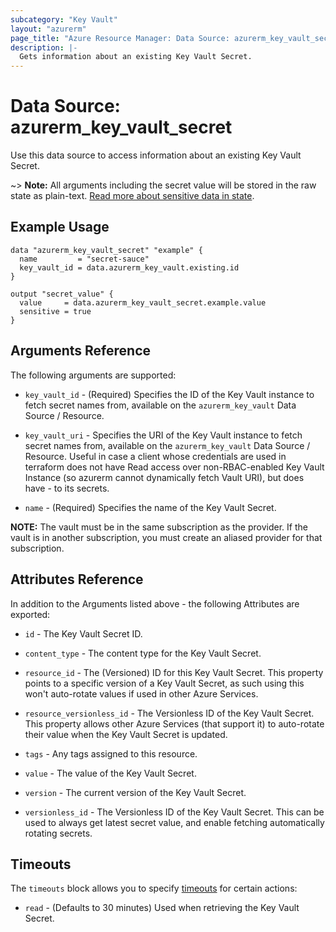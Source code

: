 ```yaml
---
subcategory: "Key Vault"
layout: "azurerm"
page_title: "Azure Resource Manager: Data Source: azurerm_key_vault_secret"
description: |-
  Gets information about an existing Key Vault Secret.
---
```


# Data Source: azurerm_key_vault_secret

Use this data source to access information about an existing Key Vault Secret.

~> **Note:** All arguments including the secret value will be stored in the raw state as plain-text.
[Read more about sensitive data in state](/docs/state/sensitive-data.html).

## Example Usage

```hcl
data "azurerm_key_vault_secret" "example" {
  name         = "secret-sauce"
  key_vault_id = data.azurerm_key_vault.existing.id
}

output "secret_value" {
  value     = data.azurerm_key_vault_secret.example.value
  sensitive = true
}
```

## Arguments Reference

The following arguments are supported:

* `key_vault_id` - (Required)  Specifies the ID of the Key Vault instance to fetch secret names from, available on the `azurerm_key_vault` Data Source / Resource.

* `key_vault_uri` - Specifies the URI of the Key Vault instance to fetch secret names from, available on the `azurerm_key_vault` Data Source / Resource. Useful in case a client whose credentials are used in terraform does not have Read access over non-RBAC-enabled Key Vault Instance (so azurerm cannot dynamically fetch Vault URI), but does have - to its secrets.

* `name` - (Required) Specifies the name of the Key Vault Secret.

**NOTE:** The vault must be in the same subscription as the provider. If the vault is in another subscription, you must create an aliased provider for that subscription.

## Attributes Reference

In addition to the Arguments listed above - the following Attributes are exported:

* `id` - The Key Vault Secret ID.

* `content_type` - The content type for the Key Vault Secret.

* `resource_id` - The (Versioned) ID for this Key Vault Secret. This property points to a specific version of a Key Vault Secret, as such using this won't auto-rotate values if used in other Azure Services.

* `resource_versionless_id` - The Versionless ID of the Key Vault Secret. This property allows other Azure Services (that support it) to auto-rotate their value when the Key Vault Secret is updated.

* `tags` - Any tags assigned to this resource.

* `value` - The value of the Key Vault Secret.

* `version` - The current version of the Key Vault Secret.

* `versionless_id` - The Versionless ID of the Key Vault Secret. This can be used to always get latest secret value, and enable fetching automatically rotating secrets.

## Timeouts

The `timeouts` block allows you to specify [timeouts](https://www.terraform.io/language/resources/syntax#operation-timeouts) for certain actions:

* `read` - (Defaults to 30 minutes) Used when retrieving the Key Vault Secret.
